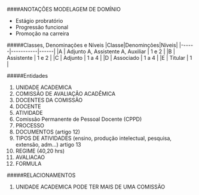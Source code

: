####ANOTAÇÕES MODELAGEM DE DOMÍNIO

* Estágio probratório
* Progressão funcional
* Promoção na carreira


#####Classes, Denominações e Níveis
|Classe|Denominções|Níveis|
|------|-----------|------|
|A | Adjunto A, Assistente A, Auxiliar | 1 e 2 |
|B | Assistente | 1 e 2 |
|C | Adjunto | 1 a 4 |
|D | Associado | 1 a 4 |
|E | Titular | 1 |

#####Entidades
1. UNIDADE ACADEMICA
2. COMISSÃO DE AVALIAÇÃO ACADÊMICA
3. DOCENTES DA COMISSÃO
4. DOCENTE
5. ATIVIDADE
6. Comissão Permanente de Pessoal Docente (CPPD)
7. PROCESSO
8. DOCUMENTOS (artigo 12)
9. TIPOS DE ATIVIDADES (ensino, produção intelectual, pesquisa, extensão, adm…) artigo 13
10. REGIME (40,20 hrs)
11. AVALIACAO
12. FORMULA

#####RELACIONAMENTOS
1. UNIDADE ACADEMICA PODE TER MAIS DE UMA COMISSÃO




